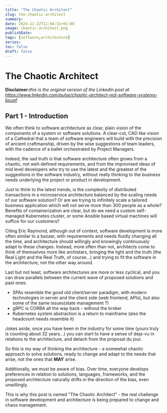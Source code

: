 ```yaml
---
title: "The Chaotic Architect"
slug: the-chaotic-architect
summary:
date: 2024-11-22T11:04:51+01:00
image: chaotic-architect.png
publishDate:
tags: [software,architecture]
series:
toc: false
draft: false
---
```

<!--
Checklist:
- [ ] Outline
- [ ] Draft 1
- [ ] Edit
    - [ ] Check trouble / vale
    - [ ] One sentence per line
    - [ ] Check preview in browser
    - [ ] Put in all links
- [ ] Create summary
- [ ] Tidy up
    - [ ] Set publishDate
    - [ ] Toggle draft
    - [ ] Check tags
    - [ ] Remove checklist
    - [ ] Remove outline
- [ ] Publish to hosting

Outline:
- 
-->

# The Chaotic Architect

**Disclaimer:**_this is the original version of the LinkedIn post at https://www.linkedin.com/pulse/chaotic-architect-red-software-systems-bsuaf_

## Part 1 - Introduction
We often think to software architecture as clear, plain vision of the components of a system or software solutions. A clear-cut, CAD like vision of a Cathedral that a team of software engineers will build with the precision of ancient craftmanship, driven by the wise suggestions of team leaders, with the cadence of a ballet orchestrated by Project Managers.

Indeed, the sad truth is that software architecture often grows from a chaotic, not well-defined requirements, and from the improvised ideas of mid level developers who try to use the latest and the greatest of the suggestions in the software industry, without really thinking to the business needs underlying the project or product in development.

Just to think to the latest trends, is the complexity of distributed transactions in a microservice architecture balanced by the scaling needs of our software solution? Or are we trying to infinitely scale a tailored business application which will not serve more than 300 people as a whole? Benefits of containerization are clear, but do we need a custom self-managed Kubernetes cluster, or some Ansible based virtual machines will suffice for our customers? 

Citing Eric Raymond, although out of context, software development is more often similar to a bazaar, with requirements and needs fluidly changing all the time, and architecture should willingly and knowingly continuously adapt to these changes. Instead, more often than not, architects come to think of themselves more like archistars, bringing the light and the truth (the Real Light and the Real Truth, of course...) and trying to fit the software in the architecture, not the other way around. 

Last but not least, software architectures are more or less cyclical, and you can draw parallels between the current wave of proposed solutions and past ones: 

 * SPAs resemble the good old client/server paradigm, with modern technologies in server and the client side (web frontend, APIs), but also some of the same issues(state management ?) 
 * gRPC is CORBA all the way back - without the broker 
 * Kubernetes system abstraction is a return to mainframe (also the headcount needs resemble it)

Jokes aside, once you have been in the industry for some time (yours truly is counting about 32 years...) you can start to have a sense of deja-vu in relations to the architecture, and detach from the proposal du jour. 

So this is my way of thinking the architecture - a somewhat chaotic approach to solve solutions, ready to change and adapt to the needs that arise, not the ones that **MAY** arise.

Additionally, we must be aware of bias. Over time, everyone develops preferences in relation to solutions, languages, frameworks, and the proposed architecture  naturally drifts in the direction of the bias, even unwillingly. 

This is why this post is named "The Chaotic Architect" - the real challenge in software development and architecture is being prepared to change and chaos management.








